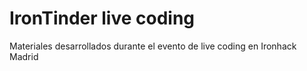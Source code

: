 # IronTinder live coding

Materiales desarrollados durante el evento de live coding en Ironhack Madrid
